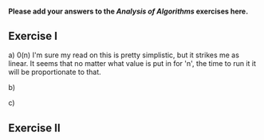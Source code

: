 #### Please add your answers to the ***Analysis of  Algorithms*** exercises here.

## Exercise I

a) 0(n)
I'm sure my read on this is pretty simplistic, but it strikes me as linear. It seems that
no matter what value is put in for 'n', the time to run it it will be proportionate to that.

b)


c)

## Exercise II



